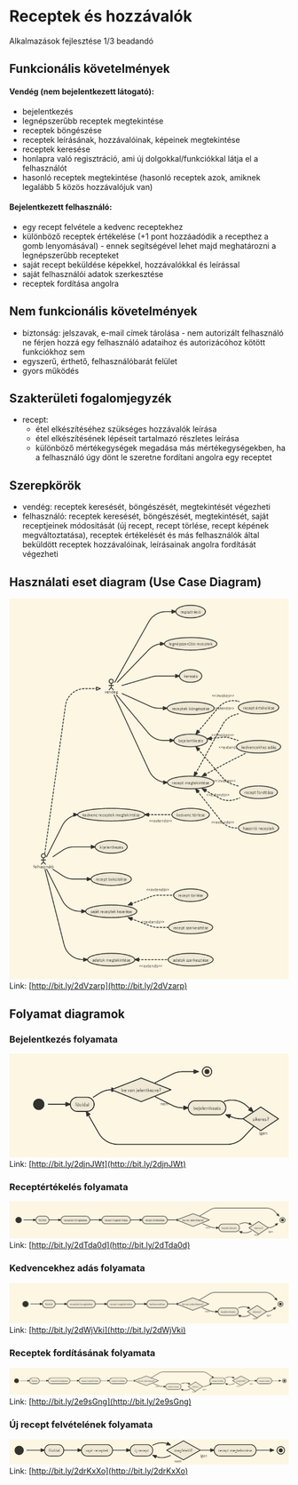 # Receptek és hozzávalók
Alkalmazások fejlesztése 1/3 beadandó

## Funkcionális követelmények
#### Vendég (nem bejelentkezett látogató):
* bejelentkezés
* legnépszerűbb receptek megtekintése
* receptek böngészése
* receptek leírásának, hozzávalóinak, képeinek megtekintése 
* receptek keresése
* honlapra való regisztráció, ami új dolgokkal/funkciókkal látja el a felhasználót
* hasonló receptek megtekintése (hasonló receptek azok, amiknek legalább 5 közös hozzávalójuk van)

#### Bejelentkezett felhasználó:
* egy recept felvétele a kedvenc receptekhez
* különböző receptek értékelése (+1 pont hozzáadódik a recepthez a gomb lenyomásával) - ennek segítségével lehet majd meghatározni a legnépszerűbb recepteket
* saját recept beküldése képekkel, hozzávalókkal és leírással
* saját felhasználói adatok szerkesztése
* receptek fordítása angolra

## Nem funkcionális követelmények
* biztonság: jelszavak, e-mail címek tárolása - nem autorizált felhasználó ne férjen hozzá egy felhasználó adataihoz és autorizácóhoz kötött funkciókhoz sem
* egyszerű, érthető, felhasználóbarát felület
* gyors működés

## Szakterületi fogalomjegyzék
* recept:
    * étel elkészítéséhez szükséges hozzávalók leírása
    * étel elkészítésének lépéseit tartalmazó részletes leírása
    * különböző mértékegységek megadása más mértékegységekben, ha a felhasználó úgy dönt le szeretne fordítani angolra egy receptet

## Szerepkörök
* vendég: receptek keresését, böngészését, megtekintését végezheti
* felhasználó: receptek keresését, böngészését, megtekintését, saját receptjeinek módositását (új recept, recept törlése, recept képének megváltoztatása), receptek értékelését és más felhasználók által beküldött receptek hozzávalóinak, leírásainak angolra fordítását végezheti

## Használati eset diagram (Use Case Diagram)
![Használati eset diagram](images/receptek_UCD.PNG)
Link: [http://bit.ly/2dVzarp](http://bit.ly/2dVzarp)

## Folyamat diagramok
### Bejelentkezés folyamata
![Bejelentkezés folyamata](images/receptek_activity1.PNG)
Link: [http://bit.ly/2djnJWt](http://bit.ly/2djnJWt)

### Receptértékelés folyamata
![Receptértékelés folyamata](images/receptek_activity2.PNG)
Link: [http://bit.ly/2dTda0d](http://bit.ly/2dTda0d)

### Kedvencekhez adás folyamata
![Kedvencekhez adás folyamata](images/receptek_activity3.PNG)
Link: [http://bit.ly/2dWjVki](http://bit.ly/2dWjVki)

### Receptek fordításának folyamata
![Receptek forditásának folyamata](images/receptek_activity4.PNG)
Link: [http://bit.ly/2e9sGng](http://bit.ly/2e9sGng)

### Új recept felvételének folyamata
![Új recept felvételének folyamata](images/receptek_activity5.PNG)
Link: [http://bit.ly/2drKxXo](http://bit.ly/2drKxXo)